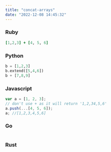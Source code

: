```yaml
---
title: "concat-arrays"
date: "2022-12-08 14:45:32"
---
```


### Ruby

```ruby
[1,2,3] + [4, 5, 6]
```

### Python

```python
b = [1,2,3]
b.extend([5,4,6])
b + [7,8,9]
```

### Javascript

```javascript
var a = [1, 2, 3];
// don't use + as it will return '1,2,34,5,6'
a.push(...[4, 5, 6]);
a; //[1,2,3,4,5,6]
```

### Go

```go

```

### Rust

```rust

```
